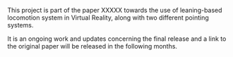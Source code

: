This project is part of the paper XXXXX towards the use of leaning-based locomotion system in Virtual Reality, along with two different pointing systems.

It is an ongoing work and updates concerning the final release and a link to the original paper will be released in the following months.
